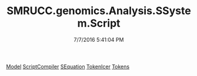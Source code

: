 ﻿---
title: SMRUCC.genomics.Analysis.SSystem.Script
date: 7/7/2016 5:41:04 PM
---

[Model](T-SMRUCC.genomics.Analysis.SSystem.Script.Model.html)
[ScriptCompiler](T-SMRUCC.genomics.Analysis.SSystem.Script.ScriptCompiler.html)
[SEquation](T-SMRUCC.genomics.Analysis.SSystem.Script.SEquation.html)
[TokenIcer](T-SMRUCC.genomics.Analysis.SSystem.Script.TokenIcer.html)
[Tokens](T-SMRUCC.genomics.Analysis.SSystem.Script.Tokens.html)
